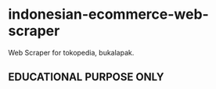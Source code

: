 # indonesian-ecommerce-web-scraper
Web Scraper for tokopedia, bukalapak.


## EDUCATIONAL PURPOSE ONLY 
